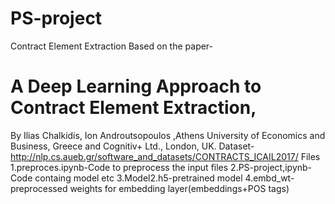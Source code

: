 # PS-project
Contract Element Extraction
Based on the paper-
# A Deep Learning Approach to Contract Element Extraction,
By Ilias Chalkidis, Ion Androutsopoulos ,Athens University of Economics and    Business, Greece and Cognitiv+ Ltd., London, UK.
Dataset-http://nlp.cs.aueb.gr/software_and_datasets/CONTRACTS_ICAIL2017/
Files
1.preproces.ipynb-Code to preprocess the input files
2.PS-project,ipynb-Code containg model etc
3.Model2.h5-pretrained model
4.embd_wt-preprocessed weights for embedding layer(embeddings+POS tags)
